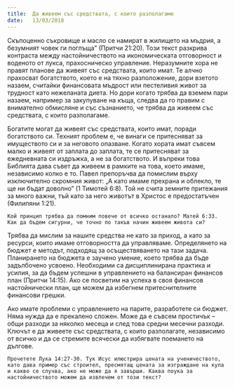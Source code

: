 ```yaml
---
title:  Да живеем със средствата, с които разполагаме
date:   13/03/2018
---
```


Скъпоценно съкровище и масло се намират в жилището на мъдрия, а безумният човек ги поглъща” (Притчи 21:20). Този текст разкрива контраста между настойничеството на икономическата отговорност и воденото от лукса, прахосническо управление. Неразумните хора не правят планове да живеят със средствата, които имат. Те алчно прахосват богатството, което е на тяхно разположение, дори взетото назаем, считайки финансовата мъдрост или пестеливия живот за трудност като нежеланата диета. Но дори когато трябва да вземем пари назаем, например за закупуване на къща, следва да го правим с внимателно обмисляне и със съзнанието, че трябва да живеем със средствата, с които разполагаме.

Богатите могат да живеят със средствата, които имат, поради богатството си. Техният проблем е, че винаги се притесняват за имуществото си и за неговото опазване. Когато хората имат съвсем малко и живеят от заплата до заплата, те се притесняват за ежедневната си издръжка, а не за богатството. И въпреки това Библията дава съвет да живеем в рамките на това, което имаме, независимо колко е то. Павел препоръчва да помислим върху изключително скромния живот: „А като имаме прехрана и облекло, те ще ни бъдат доволно” (1 Тимотей 6:8). Той не счита земните притежания за много важни, тъй като за него животът в Христос е предостатъчен (Филипяни 1:21).

`Кой принцип трябва да помним повече от всичко останало? Матей 6:33. Как да бъдем сигурни, че точно по такъв начин живеем живота си?`

Трябва да мислим за нашите средства не като за приход, а като за ресурси, които имаме отговорността да управляваме. Определянето на бюджет е методът, подходящ за осъществяването на тази задача. Планирането на бюджета е заучено умение, което трябва да бъде задълбочено усвоено. Необходими са дисциплинирана практика и усилия, за да бъдем успешни в управлението на балансиран финансов план (Притчи 14:15). Ако се посветим на успеха в своя финансов настойнически план, ще можем да избегнем притеснителните финансови грешки.

Ако имате проблеми с управлението на парите, разработете си бюджет. Няма нужда да е прекалено сложен. Може да е съвсем простичък – общи разходи за няколко месеца и след това средни месечни разходи. Ключът е да живеете със средствата, с които разполагате, независимо от всичко и да се стремите всячески да избягвате поемането на дългове.

`Прочетете Лука 14:27-30. Тук Исус илюстрира цената на ученичеството, като дава пример със строител, пресмятащ цената за изграждане на кула и какво се случва, ако не може да я завърши. Каква поука за настойничеството можем да извлечем от този текст?`